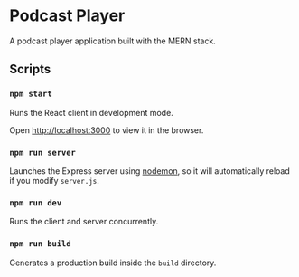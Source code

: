 # Podcast Player

A podcast player application built with the MERN stack.

## Scripts

### `npm start`

Runs the React client in development mode.

Open [http://localhost:3000](http://localhost:3000) to view it in the browser.

### `npm run server`

Launches the Express server using [nodemon](https://www.npmjs.com/package/nodemon), so it will automatically reload if you modify `server.js`.

### `npm run dev`

Runs the client and server concurrently.

### `npm run build`

Generates a production build inside the `build` directory.
